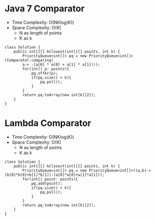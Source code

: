 # Java 7 Comparator
* Time Complexity: O(NKlog(K))
* Space Complexity: O(K)
	* N as length of points
	* K as k
```
class Solution {
    public int[][] kClosest(int[][] points, int k) {
        PriorityQueue<int[]> pq = new PriorityQueue<int[]> (Comparator.comparing(
        a-> -(a[0] * a[0] + a[1] * a[1])));
        for(int[] p: points){
            pq.offer(p);
            if(pq.size() > k){
                pq.poll();
            }
        }
        return pq.toArray(new int[k][2]);
    }
}
```
# Lambda Comparator
* Time Complexity: O(NKlog(K))
* Space Complexity: O(K)
	* N as length of points
	* K as k
```
class Solution {
    public int[][] kClosest(int[][] points, int k) {
        PriorityQueue<int[]> pq = new PriorityQueue<int[]>((a,b)->(b[0]*b[0]+b[1]*b[1])-(a[0]*a[0]+a[1]*a[1]));
        for(int[] point: points){
            pq.add(point);
            if(pq.size() > k){
                pq.poll();
            }
        }
        return pq.toArray(new int[k][2]);
    }
}
```